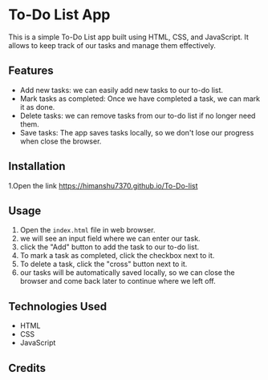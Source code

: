
# To-Do List App

This is a simple To-Do List app built using HTML, CSS, and JavaScript. It allows  to keep track of our tasks and manage them effectively.

## Features

- Add new tasks: we can easily add new tasks to our to-do list.
- Mark tasks as completed: Once we have completed a task, we can mark it as done.
- Delete tasks: we can remove tasks from our to-do list if  no longer need them.
- Save tasks: The app saves  tasks locally, so we don't lose our progress when  close the browser.

## Installation
1.Open the link https://himanshu7370.github.io/To-Do-list

## Usage

1. Open the `index.html` file in  web browser.
2. we will see an input field where we can enter our task.
3.  click the "Add" button to add the task to our to-do list.
4. To mark a task as completed, click the checkbox next to it.
5. To delete a task, click the "cross" button next to it.
6. our tasks will be automatically saved locally, so we can close the browser and come back later to continue where we left off.

## Technologies Used

- HTML
- CSS
- JavaScript

## Credits




